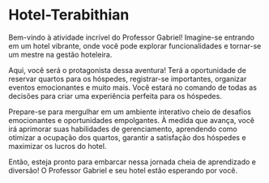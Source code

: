 # Hotel-Terabithian

Bem-vindo à atividade incrível do Professor Gabriel! Imagine-se entrando em um hotel vibrante, onde você pode explorar funcionalidades e tornar-se um mestre na gestão hoteleira.

Aqui, você será o protagonista dessa aventura! Terá a oportunidade de reservar quartos para os hóspedes, registrar-se importantes, organizar eventos emocionantes e muito mais. Você estará no comando de todas as decisões para criar uma experiência perfeita para os hóspedes.

Prepare-se para mergulhar em um ambiente interativo cheio de desafios emocionantes e oportunidades empolgantes. À medida que avança, você irá aprimorar suas habilidades de gerenciamento, aprendendo como otimizar a ocupação dos quartos, garantir a satisfação dos hóspedes e maximizar os lucros do hotel.

Então, esteja pronto para embarcar nessa jornada cheia de aprendizado e diversão! O Professor Gabriel e seu hotel estão esperando por você. 
